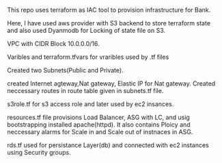 This repo uses terraform as IAC tool to provision infrastructure for Bank.

Here, I have used aws provider with S3 backend to store terraform state and also used Dyanmodb for Locking of state file on S3.

VPC with CIDR Block 10.0.0.0/16.

Varibles and terraform.tfvars for vraribles used by .tf files

Created two Subnets(Public and Private).

created Internet agteway,Nat gateway, Elastic IP for Nat gateway. Created neccessary routes in route table given in subnets.tf file.

s3role.tf for s3 access role and later used by ec2 insances.

resources.tf file provisions Load Balancer, ASG with LC, and usig bootstrapping installed apache(httpd). It also contains Ploicy and neccessary alarms for Scale in and Scale out of instnaces in ASG.

rds.tf used for persistance Layer(db) and connected with ec2 instances using Security groups.
